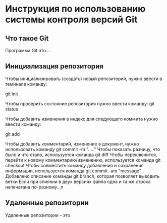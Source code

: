 # **Инструкция по использованию системы контроля версий Git**

## Что такое Git

Программа Git это....

## Инициализация репозитория

Чтобы инициализировать (создать) новый репозиторий, нужно ввести в теминале команду:

git init



Чтобы проверить состояние репозитория нужно ввести команду:
git status

Чтобы добавить изменения в индекс для следующего коммита нужно ввести команду:

git add <filename>

Чтобы добавить комментарий, изменение в документ, нужно использовать команду git commit -m "....."
Чтобы показать разницу, что было и что стало, используется команда git diff 
Чтобы переключится, перейти к новому комментарию/изменению, используется команда git checkout 
Чтобы совместить команду добавления и сохранения информации, используется команда git commit -am "message"
Добавлено описание команды git branch, которая позволяет выводить ветки
Если при слиянии в двух версиях файла одна и та же строка напечатана по-разному...п
## Удаленные репозитории
Удаленные репозитории - это 